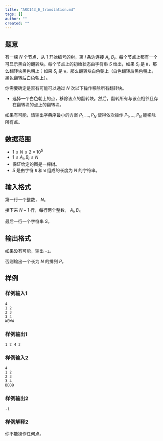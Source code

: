 ```yaml
---
title: "ARC143_E_translation.md"
tags: []
author: ""
created: ""
---
```


## 题意 

有一棵 $N$ 个节点、从 $1$ 开始编号的树，第 $i$ 条边连接 $A_i,B_i$。每个节点上都有一个可显示黑白的翻转块。每个节点上的初始状态由字符串 $S$ 给出，如果 $S_i$ 是 `B`，那么翻转块黑色朝上；如果 $S_i$ 是 `W`，那么翻转块白色朝上（白色翻转后黑色朝上，黑色翻转后白色朝上）。

你需要确定是否有可能可以通过 $N$ 次以下操作移除所有翻转块。

- 选择一个白色朝上的点，移除该点的翻转块。然后，翻转所有与该点相邻且存在翻转块的点上的翻转块。

如果有可能，请输出字典序最小的方案 $P_1,\dots,P_N$ 使得依次操作 $P_1,\dots,P_N$ 能移除所有点。

## 数据范围

- $1\le N\le 2\times 10^5$ 
- $1\le A_i,B_i\le N$
- 保证给定的图是一棵树。
- $S$ 是由字符 `B` 和 `W` 组成的长度为 $N$ 的字符串。

## 输入格式

第一行一个整数， $N$。

接下来 $N-1$ 行，每行两个整数， $A_i,B_i$。

最后一行一个字符串 $S$。

## 输出格式

如果没有可能，输出 `-1`。

否则输出一个长为 $N$ 的排列 $P$。

## 样例

### 样例输入1

```
4
1 2
2 3
3 4
WBWW
```

### 样例输出1

```
1 2 4 3 
```


### 样例输入2
```
4
1 2
2 3
3 4
BBBB
```

### 样例输出2
```
-1
```

### 样例解释2

你不能操作任何点。


